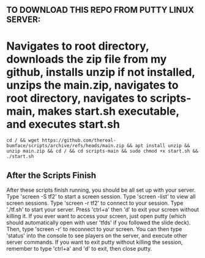 ## TO DOWNLOAD THIS REPO FROM PUTTY LINUX SERVER:
# Navigates to root directory, downloads the zip file from my github, installs unzip if not installed, unzips the main.zip, navigates to root directory, navigates to scripts-main, makes start.sh executable, and executes start.sh
```` 
cd / && wget https://github.com/thereal-bumface/scripts/archive/refs/heads/main.zip && apt install unzip && unzip main.zip && cd / && cd scripts-main && sudo chmod +x start.sh && ./start.sh
```` 

## After the Scripts Finish
After these scripts finish running, you should be all set up with your server. Type 'screen -S tf2' to start a screen session. Type 'screen -list' to view all screen sessions. Type 'screen -r tf2' to connect to your session. Type './tf.sh' to start your server. Press 'ctrl+a' then 'd' to exit your screen without killing it. If you ever want to access your screen, just open putty (which should automatically open with user 'tfds' if you followed the slide deck). Then, type 'screen -r' to reconnect to your screen. You can then type 'status' into the console to see players on the server, and execute other server commands. If you want to exit putty without killing the session, remember to type 'ctrl+a' and 'd' to exit, then close putty.
